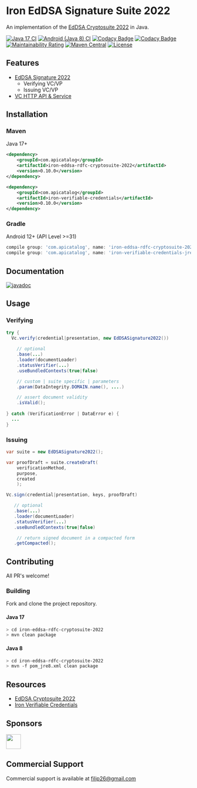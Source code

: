 # Iron EdDSA Signature Suite 2022

An implementation of the [EdDSA Cryptosuite 2022](https://www.w3.org/TR/vc-di-eddsa/#eddsa-2022) in Java.

[![Java 17 CI](https://github.com/filip26/iron-eddsa-cryptosuite-2022/actions/workflows/java17-build.yml/badge.svg)](https://github.com/filip26/iron-eddsa-cryptosuite-2022/actions/workflows/java17-build.yml)
[![Android (Java 8) CI](https://github.com/filip26/iron-eddsa-cryptosuite-2022/actions/workflows/java8-build.yml/badge.svg)](https://github.com/filip26/iron-eddsa-cryptosuite-2022/actions/workflows/java8-build.yml)
[![Codacy Badge](https://app.codacy.com/project/badge/Grade/806688cdb1d248e8b5cc2a67f6c2f0f8)](https://www.codacy.com/gh/filip26/iron-eddsa-cryptosuite-2022/dashboard?utm_source=github.com&amp;utm_medium=referral&amp;utm_content=filip26/iron-eddsa-cryptosuite-2022&amp;utm_campaign=Badge_Grade)
[![Codacy Badge](https://app.codacy.com/project/badge/Coverage/806688cdb1d248e8b5cc2a67f6c2f0f8)](https://www.codacy.com/gh/filip26/iron-eddsa-cryptosuite-2022/dashboard?utm_source=github.com&utm_medium=referral&utm_content=filip26/iron-eddsa-cryptosuite-2022&utm_campaign=Badge_Coverage)
[![Maintainability Rating](https://sonarcloud.io/api/project_badges/measure?project=filip26_iron-eddsa-cryptosuite-2022&metric=sqale_rating)](https://sonarcloud.io/dashboard?id=filip26_iron-eddsa-cryptosuite-2022)
[![Maven Central](https://img.shields.io/maven-central/v/com.apicatalog/iron-eddsa-cryptosuite-2022.svg?label=Maven%20Central)](https://search.maven.org/search?q=g:%22com.apicatalog%22%20AND%20a:%22iron-eddsa-cryptosuite-2022%22)
[![License](https://img.shields.io/badge/License-Apache%202.0-blue.svg)](https://opensource.org/licenses/Apache-2.0)

## Features
* [EdDSA Signature 2022](https://www.w3.org/TR/vc-di-eddsa/#eddsa-2022)
  * Verifying VC/VP
  * Issuing VC/VP
* [VC HTTP API & Service](https://github.com/filip26/iron-vc-api)

## Installation

### Maven
Java 17+

```xml
<dependency>
    <groupId>com.apicatalog</groupId>
    <artifactId>iron-eddsa-rdfc-cryptosuite-2022</artifactId>
    <version>0.10.0</version>
</dependency>

<dependency>
    <groupId>com.apicatalog</groupId>
    <artifactId>iron-verifiable-credentials</artifactId>
    <version>0.10.0</version>
</dependency>
```

### Gradle

Android 12+ (API Level >=31)

```gradle
compile group: 'com.apicatalog', name: 'iron-eddsa-rdfc-cryptosuite-2022-jre8', version: '0.10.0'
compile group: 'com.apicatalog', name: 'iron-verifiable-credentials-jre8', version: '0.10.0'
```

## Documentation

[![javadoc](https://javadoc.io/badge2/com.apicatalog/iron-eddsa-rdfc-cryptosuite-2022/javadoc.svg)](https://javadoc.io/doc/com.apicatalog/iron-eddsa-rdfc-cryptosuite-2022)

## Usage

### Verifying 

```java
try {
  Vc.verify(credential|presentation, new EdDSASignature2022())
      
    // optional
    .base(...)
    .loader(documentLoader) 
    .statusVerifier(...)
    .useBundledContexts(true|false)

    // custom | suite specific | parameters
    .param(DataIntegrity.DOMAIN.name(), ....)

    // assert document validity
    .isValid();
    
} catch (VerificationError | DataError e) {
  ...
}

```

### Issuing

```java
var suite = new EdDSASignature2022();

var proofDraft = suite.createDraft(
    verificationMethod,
    purpose,
    created
    );

Vc.sign(credential|presentation, keys, proofDraft)

   // optional
   .base(...)
   .loader(documentLoader) 
   .statusVerifier(...)
   .useBundledContexts(true|false)

    // return signed document in a compacted form
   .getCompacted();

```

## Contributing

All PR's welcome!

### Building

Fork and clone the project repository.

#### Java 17
```bash
> cd iron-eddsa-rdfc-cryptosuite-2022
> mvn clean package
```

#### Java 8
```bash
> cd iron-eddsa-rdfc-cryptosuite-2022
> mvn -f pom_jre8.xml clean package
```

## Resources
* [EdDSA Cryptosuite 2022](https://www.w3.org/TR/vc-di-eddsa/#eddsa-2022)
* [Iron Verifiable Credentials](https://github.com/filip26/iron-verifiable-credentials)

## Sponsors

<a href="https://github.com/digitalbazaar">
  <img src="https://avatars.githubusercontent.com/u/167436?s=200&v=4" width="40" />
</a> 

## Commercial Support
Commercial support is available at filip26@gmail.com

